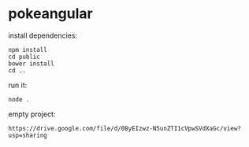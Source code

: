 # pokeangular

install dependencies:

```
npm install
cd public
bower install
cd ..
```

run it:

```
node .
```

empty project:
```
https://drive.google.com/file/d/0ByEIzwz-N5unZTI1cVpwSVdXaGc/view?usp=sharing
```
